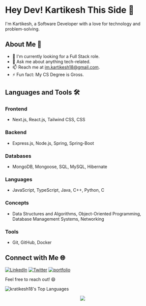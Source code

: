 # Hey Dev! Kartikesh This Side 👋

I'm Kartikesh, a Software Developer with a love for technology and problem-solving.

## About Me 🚀
- 🌱 I'm currently looking for a Full Stack role.
- 💬 Ask me about anything tech-related.
- 📫 Reach me at [im.kartikesh18@gmail.com](mailto:im.kartikesh18@gmail.com).
- ⚡ Fun fact: My CS Degree is Gross.

## Languages and Tools 🛠️

### **Frontend**
- Next.js, React.js, Tailwind CSS, CSS

### **Backend**
- Express.js, Node.js, Spring, Spring-Boot

### **Databases**
- MongoDB, Mongoose, SQL, MySQL, Hibernate  

### **Languages**
- JavaScript, TypeScript, Java, C++, Python, C

### **Concepts**
- Data Structures and Algorithms, Object-Oriented Programming, Database Management Systems, Networking

### **Tools**
- Git, GitHub, Docker

## Connect with Me 🌐

[![LinkedIn](https://img.shields.io/badge/LinkedIn-0077B5?style=for-the-badge&logo=linkedin&logoColor=white)](www.linkedin.com/in/kartikeshpachkawade) [![Twitter](https://img.shields.io/badge/Twitter-1DA1F2?style=for-the-badge&logo=twitter&logoColor=white)](https://twitter.com/Kartikesh_18)
[![portfolio](https://img.shields.io/badge/web-0077B5?style=for-the-badge&logo=web&logoColor=white)](https://kartikeshpachkawade.vercel.app/) 

Feel free to reach out! 😄

![kratikesh18's Top Languages](https://github-readme-stats.vercel.app/api/top-langs/?username=kratikesh18&theme=dracula&show_icons=true&hide_border=false&layout=compact)

<div align="center">
 <img src="https://komarev.com/ghpvc/?username=kratikesh18">
</div>

